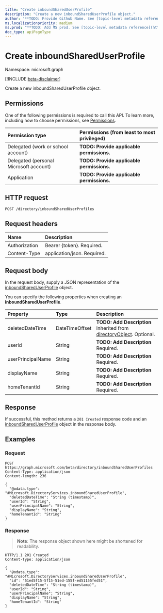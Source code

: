 ```yaml
---
title: "Create inboundSharedUserProfile"
description: "Create a new inboundSharedUserProfile object."
author: "**TODO: Provide Github Name. See [topic-level metadata reference](https://msgo.azurewebsites.net/add/document/guidelines/metadata.html#topic-level-metadata)**"
ms.localizationpriority: medium
ms.prod: "**TODO: Add MS prod. See [topic-level metadata reference](https://msgo.azurewebsites.net/add/document/guidelines/metadata.html#topic-level-metadata)**"
doc_type: apiPageType
---
```


# Create inboundSharedUserProfile
Namespace: microsoft.graph

[!INCLUDE [beta-disclaimer](../../includes/beta-disclaimer.md)]

Create a new inboundSharedUserProfile object.

## Permissions
One of the following permissions is required to call this API. To learn more, including how to choose permissions, see [Permissions](/graph/permissions-reference).

|Permission type|Permissions (from least to most privileged)|
|:---|:---|
|Delegated (work or school account)|**TODO: Provide applicable permissions.**|
|Delegated (personal Microsoft account)|**TODO: Provide applicable permissions.**|
|Application|**TODO: Provide applicable permissions.**|

## HTTP request

<!-- {
  "blockType": "ignored"
}
-->
``` http
POST /directory/inboundSharedUserProfiles
```

## Request headers
|Name|Description|
|:---|:---|
|Authorization|Bearer {token}. Required.|
|Content-Type|application/json. Required.|

## Request body
In the request body, supply a JSON representation of the [inboundSharedUserProfile](../resources/inboundshareduserprofile.md) object.

You can specify the following properties when creating an **inboundSharedUserProfile**.

|Property|Type|Description|
|:---|:---|:---|
|deletedDateTime|DateTimeOffset|**TODO: Add Description** Inherited from [directoryObject](../resources/directoryobject.md). Optional.|
|userId|String|**TODO: Add Description** Required.|
|userPrincipalName|String|**TODO: Add Description** Required.|
|displayName|String|**TODO: Add Description** Required.|
|homeTenantId|String|**TODO: Add Description** Required.|



## Response

If successful, this method returns a `201 Created` response code and an [inboundSharedUserProfile](../resources/inboundshareduserprofile.md) object in the response body.

## Examples

### Request
<!-- {
  "blockType": "request",
  "name": "create_inboundshareduserprofile_from_"
}
-->
``` http
POST https://graph.microsoft.com/beta/directory/inboundSharedUserProfiles
Content-Type: application/json
Content-length: 236

{
  "@odata.type": "#Microsoft.DirectoryServices.inboundSharedUserProfile",
  "deletedDateTime": "String (timestamp)",
  "userId": "String",
  "userPrincipalName": "String",
  "displayName": "String",
  "homeTenantId": "String"
}
```


### Response
>**Note:** The response object shown here might be shortened for readability.
<!-- {
  "blockType": "response",
  "truncated": true,
  "@odata.type": "Microsoft.DirectoryServices.inboundSharedUserProfile"
}
-->
``` http
HTTP/1.1 201 Created
Content-Type: application/json

{
  "@odata.type": "#Microsoft.DirectoryServices.inboundSharedUserProfile",
  "id": "51ed5f15-5f15-51ed-155f-ed51155fed51",
  "deletedDateTime": "String (timestamp)",
  "userId": "String",
  "userPrincipalName": "String",
  "displayName": "String",
  "homeTenantId": "String"
}
```

